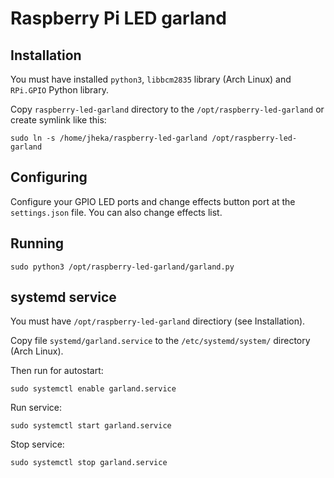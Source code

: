 Raspberry Pi LED garland
========================

Installation
------------

You must have installed `python3`, `libbcm2835` library (Arch Linux) and `RPi.GPIO` Python library.

Copy `raspberry-led-garland` directory to the `/opt/raspberry-led-garland` or create symlink like this:
```
sudo ln -s /home/jheka/raspberry-led-garland /opt/raspberry-led-garland
```

Configuring
-----------
Configure your GPIO LED ports and change effects button port at the `settings.json` file.
You can also change effects list.

Running
-------
```
sudo python3 /opt/raspberry-led-garland/garland.py
```

systemd service
---------------

You must have `/opt/raspberry-led-garland` directiory (see Installation).

Copy file `systemd/garland.service` to the `/etc/systemd/system/` directory (Arch Linux).

Then run for autostart:
```
sudo systemctl enable garland.service
```

Run service:
```
sudo systemctl start garland.service
```

Stop service:
```
sudo systemctl stop garland.service
```
